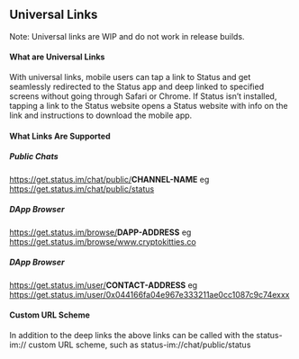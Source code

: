 ## Universal Links

Note: Universal links are WIP and do not work in release builds.

#### What are Universal Links

With universal links, mobile users can tap a link to Status and get
seamlessly redirected to the Status app and deep linked to specified
screens without going through Safari or Chrome. If Status isn’t
installed, tapping a link to the Status website opens a Status website
with info on the link and instructions to download the mobile app.

#### What Links Are Supported

##### Public Chats

<https://get.status.im/chat/public/>**CHANNEL-NAME** eg
<https://get.status.im/chat/public/status>

##### DApp Browser

<https://get.status.im/browse/>**DAPP-ADDRESS** eg
<https://get.status.im/browse/www.cryptokitties.co>

##### DApp Browser

<https://get.status.im/user/>**CONTACT-ADDRESS** eg
<https://get.status.im/user/0x044166fa04e967e333211ae0cc1087c9c74exxx>

#### Custom URL Scheme

In addition to the deep links the above links can be called with the
status-im:// custom URL scheme, such as status-im://chat/public/status
